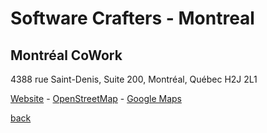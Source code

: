 # Software Crafters - Montreal

## Montréal CoWork

4388 rue Saint-Denis, Suite 200, Montréal, Québec H2J 2L1

[Website](https://www.montrealcowork.com/) - [OpenStreetMap](https://osm.org/go/cIrN9LcgL?node=5851867492) - [Google Maps](https://goo.gl/maps/32peC2CZmRa6a7T87)

[back](./index.html)
